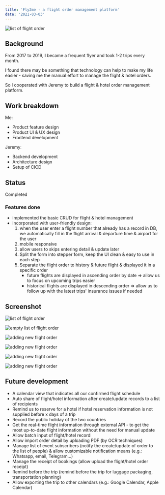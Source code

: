 ```yaml
---
title: 'Fly2me - a flight order management platform'
date: '2021-03-03'
---
```


![list of flight order](../images/projects/list.png)

## Background
From 2017 to 2019, I became a frequent flyer and took 1-2 trips every month.

I found there may be something that technology can help to make my life easier - saving me the manual effort to manage the flight & hotel orders.

So I cooperated with Jeremy to build a flight & hotel order management platform.

## Work breakdown

Me:
- Product feature design
- Product UI & UX design
- Frontend development

Jeremy:
- Backend development
- Architecture design
- Setup of CICD

## Status
Completed

### Features done

- implemented the basic CRUD for flight & hotel management
- incorporated with user-friendly design:
    1. when the user enter a flight number that already has a record in DB, we automatically fill in the flight arrival & departure time & airport for the user
    2. mobile responsive
    3. allow users to skips entering detail & update later
    4. Split the form into stepper form, keep the UI clean & easy to use in each step
    5. Separate the flight order to history & future flight & displayed it in a specific order
        - future flights are displayed in ascending order by date => allow us to focus on upcoming trips easier
        - historical flights are displayed in descending order => allow us to follow up with the latest trips' insurance issues if needed

## Screenshot

![list of flight order](../images/projects/list.png)

![empty list of flight order](../images/projects/future.png)

![adding new flight order](../images/projects/add.png)

![adding new flight order](../images/projects/calendar.png)

![adding new flight order](../images/projects/add2.png)

![adding new flight order](../images/projects/add3.png)


## Future development
- A calendar view that indicates all our confirmed flight schedule
- Auto share of flight/hotel information after create/update records to a list of recipients
- Remind us to reserve for a hotel if hotel reservation information is not supplied before x days of a trip
- Record the public holiday of the two countries
- Get the real-time flight information through external API - to get the most up-to-date flight information without the need for manual update
- Allow batch input of flight/hotel record
- Allow import order detail by uploading PDF (by OCR techniques)
- Manage list of event subscribers (notify the create/update of order to the list of people) & allow customizable notification means (e.g.: Whatsapp, email, Telegram...)
- Manage the receipt of bookings (allow upload the flight/hotel order receipt)
- Remind before the trip (remind before the trip for luggage packaging, transportation planning)
- Allow exporting the trip to other calendars (e.g.: Google Calendar, Apple Calendar)